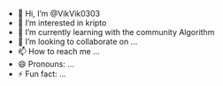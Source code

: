 - 👋 Hi, I’m @VikVik0303
- 👀 I’m interested in kripto
- 🌱 I’m currently learning with the community Algorithm
- 💞️ I’m looking to collaborate on ...
- 📫 How to reach me ...
- 😄 Pronouns: ...
- ⚡ Fun fact: ...

<!---
VikVik0303/VikVik0303 is a ✨ special ✨ repository because its `README.md` (this file) appears on your GitHub profile.
You can click the Preview link to take a look at your changes.
--->
